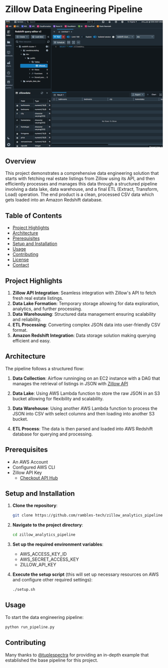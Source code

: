 # Zillow Data Engineering Pipeline

![Pipeline Overview](run_through.gif)

## Overview

This project demonstrates a comprehensive data engineering solution that starts with fetching real estate listings from Zillow using its API, and then efficiently processes and manages this data through a structured pipeline involving a data lake, data warehouse, and a final ETL (Extract, Transform, Load) operation. The end product is a clean, processed CSV data which gets loaded into an Amazon Redshift database.

## Table of Contents

- [Project Highlights](#project-highlights)
- [Architecture](#architecture)
- [Prerequisites](#prerequisites)
- [Setup and Installation](#setup-and-installation)
- [Usage](#usage)
- [Contributing](#contributing)
- [License](#license)
- [Contact](#contact)

## Project Highlights

1. **Zillow API Integration**: Seamless integration with Zillow's API to fetch fresh real estate listings.
2. **Data Lake Formation**: Temporary storage allowing for data exploration, analytics, and further processing.
3. **Data Warehousing**: Structured data management ensuring scalability and reliability.
4. **ETL Processing**: Converting complex JSON data into user-friendly CSV format.
5. **Amazon Redshift Integration**: Data storage solution making querying efficient and easy.

## Architecture

The pipeline follows a structured flow:

1. **Data Collection**: Airflow runninging on an EC2 instance with a DAG that manages the retrieval of listings in JSON with [Zillow API](https://rapidapi.com/s.mahmoud97/api/zillow56)

2. **Data Lake**: Using AWS Lambda function to store the raw JSON in an S3 bucket allowing for flexibility and scalability.

3. **Data Warehouse**: Using another AWS Lambda function to process the JSON into CSV with select columns and then loading into another S3 bucket.

4. **ETL Process**: The data is then parsed and loaded into AWS Redshift database for querying and processing.

## Prerequisites

- An AWS Account
- Configured AWS CLI
- Zillow API Key
    - [Checkout API Hub](https://rapidapi.com/s.mahmoud97/api/zillow56)

## Setup and Installation

1. **Clone the repository**:
    ```bash
    git clone https://github.com/rambles-tech/zillow_analytics_pipeline
    ```

2. **Navigate to the project directory**:
    ```bash
    cd zillow_analytics_pipeline
    ```

3. **Set up the required environment variables**:
    - AWS_ACCESS_KEY_ID
    - AWS_SECRET_ACCESS_KEY
    - ZILLOW_API_KEY

4. **Execute the setup script** (this will set up necessary resources on AWS and configure other required settings):
    ```bash
    ./setup.sh
    ```

## Usage

To start the data engineering pipeline:

```bash
python run_pipeline.py
```

## Contributing
Many thanks to [@tuplespectra](https://www.youtube.com/@tuplespectra) for providing an in-depth example that established the base pipeline for this project.

